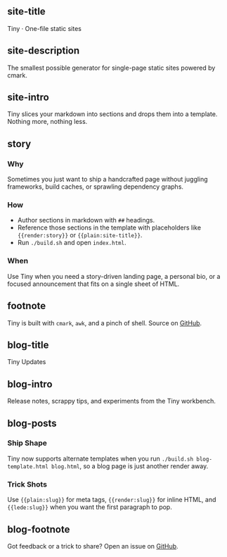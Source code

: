 ## site-title
Tiny · One-file static sites

## site-description
The smallest possible generator for single-page static sites powered by cmark.

## site-intro
Tiny slices your markdown into sections and drops them into a template. Nothing more, nothing less.

## story
### Why

Sometimes you just want to ship a handcrafted page without juggling frameworks, build caches, or sprawling dependency graphs.

### How

- Author sections in markdown with `##` headings.
- Reference those sections in the template with placeholders like `{{render:story}}` or `{{plain:site-title}}`.
- Run `./build.sh` and open `index.html`.

### When

Use Tiny when you need a story-driven landing page, a personal bio, or a focused announcement that fits on a single sheet of HTML.

## footnote
Tiny is built with `cmark`, `awk`, and a pinch of shell. Source on [GitHub](https://github.com/nrempel/tiny).

## blog-title
Tiny Updates

## blog-intro
Release notes, scrappy tips, and experiments from the Tiny workbench.

## blog-posts
### Ship Shape

Tiny now supports alternate templates when you run `./build.sh blog-template.html blog.html`, so a blog page is just another render away.

### Trick Shots

Use `{{plain:slug}}` for meta tags, `{{render:slug}}` for inline HTML, and `{{lede:slug}}` when you want the first paragraph to pop.

## blog-footnote
Got feedback or a trick to share? Open an issue on [GitHub](https://github.com/nrempel/tiny/issues).
